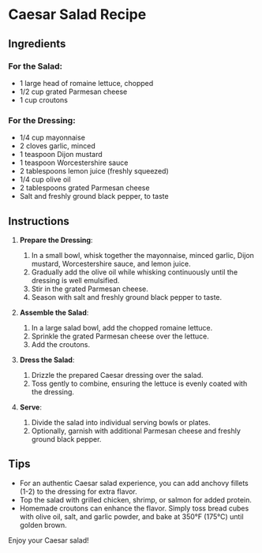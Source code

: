 # Caesar Salad Recipe

## Ingredients

### For the Salad:
- 1 large head of romaine lettuce, chopped
- 1/2 cup grated Parmesan cheese
- 1 cup croutons

### For the Dressing:
- 1/4 cup mayonnaise
- 2 cloves garlic, minced
- 1 teaspoon Dijon mustard
- 1 teaspoon Worcestershire sauce
- 2 tablespoons lemon juice (freshly squeezed)
- 1/4 cup olive oil
- 2 tablespoons grated Parmesan cheese
- Salt and freshly ground black pepper, to taste

## Instructions

1. **Prepare the Dressing**:
   1. In a small bowl, whisk together the mayonnaise, minced garlic, Dijon mustard, Worcestershire sauce, and lemon juice.
   2. Gradually add the olive oil while whisking continuously until the dressing is well emulsified.
   3. Stir in the grated Parmesan cheese.
   4. Season with salt and freshly ground black pepper to taste.

2. **Assemble the Salad**:
   1. In a large salad bowl, add the chopped romaine lettuce.
   2. Sprinkle the grated Parmesan cheese over the lettuce.
   3. Add the croutons.

3. **Dress the Salad**:
   1. Drizzle the prepared Caesar dressing over the salad.
   2. Toss gently to combine, ensuring the lettuce is evenly coated with the dressing.

4. **Serve**:
   1. Divide the salad into individual serving bowls or plates.
   2. Optionally, garnish with additional Parmesan cheese and freshly ground black pepper.

## Tips

- For an authentic Caesar salad experience, you can add anchovy fillets (1-2) to the dressing for extra flavor.
- Top the salad with grilled chicken, shrimp, or salmon for added protein.
- Homemade croutons can enhance the flavor. Simply toss bread cubes with olive oil, salt, and garlic powder, and bake at 350°F (175°C) until golden brown.

Enjoy your Caesar salad!
